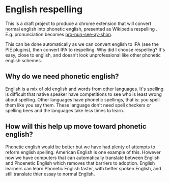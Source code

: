 # English respelling

This is a draft project to produce a chrome extension that will convert normal english into phonetic english, presented as Wikipedia respelling . E.g. pronunciation becomes [prə-nun-see-ay-shən](https://en.wikipedia.org/wiki/Wikipedia:Pronunciation_respelling_key).

This can be done automatically as we can convert english to IPA (see the PIE plugins), then convert IPA to respelling. Why did I choose respelling? It's easy, close to english, and doesn't look unprofessional like other phonetic english schemes.

## Why do we need phonetic english?
English is a mix of old english and words from other languages. It's spelling is difficult that native speaker have competitions to see who is least wrong about spelling. Other languages have phonetic spellings, that is: you spell them like you say them. These language don't need spell checkers or spelling bees and the languages take less times to learn. 

## How will this help up move toward phonetic english?
Phonetic english would be better but we have had plenty of attempts to reform english spelling. American English is one example of this. However now we have computers that can automatically translate between English and Phoenetic English which removes that barriers to adoption. English learners can learn Phonetic English faster, with better spoken English, and still translate thier essay to normal English.
